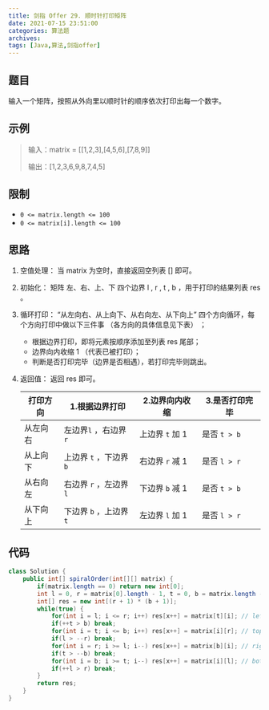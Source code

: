 ```yaml
---
title: 剑指 Offer 29. 顺时针打印矩阵
date: 2021-07-15 23:51:00
categories: 算法题
archives:
tags: [Java,算法,剑指offer]
---
```


## 题目

输入一个矩阵，按照从外向里以顺时针的顺序依次打印出每一个数字。

## 示例

> 输入：matrix = [[1,2,3],[4,5,6],[7,8,9]]
>
> 输出：[1,2,3,6,9,8,7,4,5]
>

<!--more-->

## 限制

- `0 <= matrix.length <= 100`
- `0 <= matrix[i].length <= 100`

## 思路 

1. 空值处理： 当 matrix 为空时，直接返回空列表 [] 即可。

2. 初始化： 矩阵 左、右、上、下 四个边界 l , r , t , b ，用于打印的结果列表 res 。

3. 循环打印： “从左向右、从上向下、从右向左、从下向上” 四个方向循环，每个方向打印中做以下三件事 （各方向的具体信息见下表） ；

   - 根据边界打印，即将元素按顺序添加至列表 res 尾部；
   - 边界向内收缩 1 （代表已被打印）；
   - 判断是否打印完毕（边界是否相遇），若打印完毕则跳出。

4. 返回值： 返回 res 即可。

   | 打印方向 | 1.根据边界打印         | 2.边界向内收缩  | 3.是否打印完毕 |
   | -------- | ---------------------- | --------------- | -------------- |
   | 从左向右 | 左边界`l` ，右边界 `r` | 上边界 `t` 加 1 | 是否 `t > b`   |
   | 从上向下 | 上边界 `t` ，下边界`b` | 右边界 `r` 减 1 | 是否 `l > r`   |
   | 从右向左 | 右边界 `r` ，左边界`l` | 下边界 `b` 减 1 | 是否 `t > b`   |
   | 从下向上 | 下边界 `b` ，上边界`t` | 左边界 `l` 加 1 | 是否 `l > r`   |

   

## 代码

```java
class Solution {
    public int[] spiralOrder(int[][] matrix) {
        if(matrix.length == 0) return new int[0];
        int l = 0, r = matrix[0].length - 1, t = 0, b = matrix.length - 1, x = 0;
        int[] res = new int[(r + 1) * (b + 1)];
        while(true) {
            for(int i = l; i <= r; i++) res[x++] = matrix[t][i]; // left to right.
            if(++t > b) break;
            for(int i = t; i <= b; i++) res[x++] = matrix[i][r]; // top to bottom.
            if(l > --r) break;
            for(int i = r; i >= l; i--) res[x++] = matrix[b][i]; // right to left.
            if(t > --b) break;
            for(int i = b; i >= t; i--) res[x++] = matrix[i][l]; // bottom to top.
            if(++l > r) break;
        }
        return res;
    }
}
```



